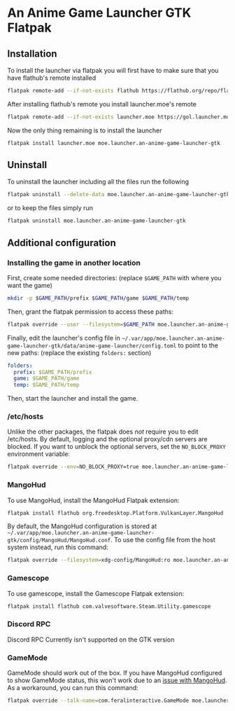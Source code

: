 # An Anime Game Launcher GTK Flatpak

## Installation

To install the launcher via flatpak you will first have to make sure that you
have flathub's remote installed

```sh
flatpak remote-add --if-not-exists flathub https://flathub.org/repo/flathub.flatpakrepo
```

After installing flathub's remote you install launcher.moe's remote

```sh
flatpak remote-add --if-not-exists launcher.moe https://gol.launcher.moe/gol.launcher.moe.flatpakrepo
```

Now the only thing remaining is to install the launcher

```sh
flatpak install launcher.moe moe.launcher.an-anime-game-launcher-gtk
```

## Uninstall

To uninstall the launcher including all the files run the following

```sh
flatpak uninstall --delete-data moe.launcher.an-anime-game-launcher-gtk
```

or to keep the files simply run

```sh
flatpak uninstall moe.launcher.an-anime-game-launcher-gtk
```

## Additional configuration

### Installing the game in another location

First, create some needed directories: (replace `$GAME_PATH` with where you want
the game)

```sh
mkdir -p $GAME_PATH/prefix $GAME_PATH/game $GAME_PATH/temp
```

Then, grant the flatpak permission to access these paths:

```sh
flatpak override --user --filesystem=$GAME_PATH moe.launcher.an-anime-game-launcher-gtk
```

Finally, edit the launcher's config file in
`~/.var/app/moe.launcher.an-anime-game-launcher-gtk/data/anime-game-launcher/config.toml`
to point to the new paths: (replace the existing `folders:` section)

```yaml
folders:
  prefix: $GAME_PATH/prefix
  game: $GAME_PATH/game
  temp: $GAME_PATH/temp
```

Then, start the launcher and install the game.

### /etc/hosts

Unlike the other packages, the flatpak does _not_ require you to edit
/etc/hosts. By default, logging and the optional proxy/cdn servers are blocked.
If you want to unblock the optional servers, set the `NO_BLOCK_PROXY`
environment variable:

```sh
flatpak override --env=NO_BLOCK_PROXY=true moe.launcher.an-anime-game-launcher-gtk
```

### MangoHud

To use MangoHud, install the MangoHud Flatpak extension:

```sh
flatpak install flathub org.freedesktop.Platform.VulkanLayer.MangoHud
```

By default, the MangoHud configuration is stored at
`~/.var/app/moe.launcher.an-anime-game-launcher-gtk/config/MangoHud/MangoHud.conf`.
To use the config file from the host system instead, run this command:

```sh
flatpak override --filesystem=xdg-config/MangoHud:ro moe.launcher.an-anime-game-launcher-gtk
```

### Gamescope

To use gamescope, install the Gamescope Flatpak extension:

```sh
flatpak install flathub com.valvesoftware.Steam.Utility.gamescope
```

### Discord RPC

Discord RPC Currently isn't supported on the GTK version

### GameMode

GameMode should work out of the box. If you have MangoHud configured to show
GameMode status, this won't work due to an
[issue with MangoHud](https://github.com/flightlessmango/MangoHud/issues/685).
As a workaround, you can run this command:

```sh
flatpak override --talk-name=com.feralinteractive.GameMode moe.launcher.an-anime-game-launcher-gtk
```
